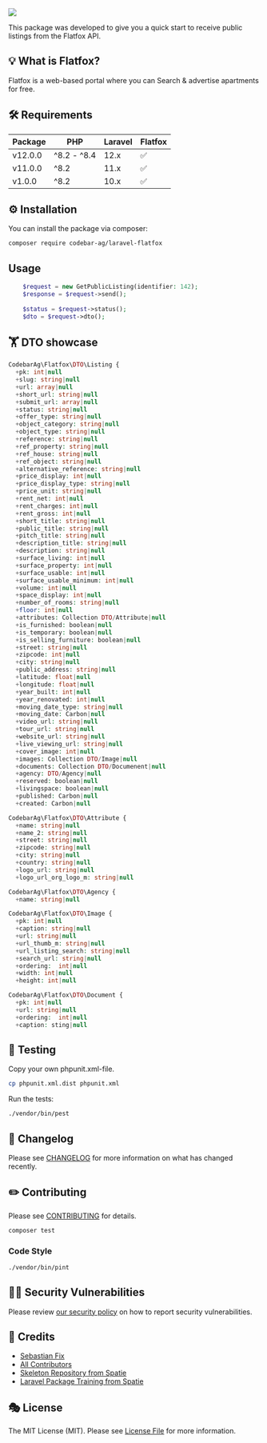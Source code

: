 <img src="https://banners.beyondco.de/Laravel%20Flatfox.png?theme=light&packageManager=composer+require&packageName=codebar-ag%2Flaravel-flatfox&pattern=circuitBoard&style=style_2&description=A+Laravel+Flatfox+integration+to+receive+public+listings.&md=1&showWatermark=1&fontSize=150px&images=home&widths=500&heights=500">

This package was developed to give you a quick start to receive public listings from the Flatfox API.

## 💡 What is Flatfox?

Flatfox is a web-based portal where you can Search & advertise apartments for free.

## 🛠 Requirements

| Package 	 | PHP 	       | Laravel 	 | Flatfox 	 |
|-----------|-------------|-----------|-----------|
| v12.0.0   | ^8.2 - ^8.4 | 12.x      | ✅         |
| v11.0.0   | ^8.2        | 11.x      | ✅         |
| v1.0.0    | ^8.2        | 10.x      | ✅         |

## ⚙️ Installation

You can install the package via composer:

```bash
composer require codebar-ag/laravel-flatfox
```

## Usage

```php
    $request = new GetPublicListing(identifier: 142);
    $response = $request->send();
    
    $status = $request->status();
    $dto = $request->dto(); 

```

## 🏋️ DTO showcase

```php
CodebarAg\Flatfox\DTO\Listing {
  +pk: int|null
  +slug: string|null
  +url: array|null
  +short_url: string|null
  +submit_url: array|null
  +status: string|null
  +offer_type: string|null
  +object_category: string|null
  +object_type: string|null
  +reference: string|null
  +ref_property: string|null
  +ref_house: string|null
  +ref_object: string|null
  +alternative_reference: string|null
  +price_display: int|null
  +price_display_type: string|null
  +price_unit: string|null
  +rent_net: int|null
  +rent_charges: int|null
  +rent_gross: int|null
  +short_title: string|null
  +public_title: string|null
  +pitch_title: string|null
  +description_title: string|null
  +description: string|null
  +surface_living: int|null
  +surface_property: int|null
  +surface_usable: int|null
  +surface_usable_minimum: int|null
  +volume: int|null
  +space_display: int|null
  +number_of_rooms: string|null
  +floor: int|null
  +attributes: Collection DTO/Attribute|null
  +is_furnished: boolean|null
  +is_temporary: boolean|null
  +is_selling_furniture: boolean|null
  +street: string|null
  +zipcode: int|null
  +city: string|null
  +public_address: string|null
  +latitude: float|null
  +longitude: float|null
  +year_built: int|null
  +year_renovated: int|null
  +moving_date_type: string|null
  +moving_date: Carbon|null
  +video_url: string|null
  +tour_url: string|null
  +website_url: string|null
  +live_viewing_url: string|null
  +cover_image: int|null
  +images: Collection DTO/Image|null
  +documents: Collection DTO/Documenent|null
  +agency: DTO/Agency|null
  +reserved: boolean|null
  +livingspace: boolean|null
  +published: Carbon|null
  +created: Carbon|null
```

```php
CodebarAg\Flatfox\DTO\Attribute {
  +name: string|null
  +name_2: string|null
  +street: string|null
  +zipcode: string|null
  +city: string|null
  +country: string|null
  +logo_url: string|null
  +logo_url_org_logo_m: string|null
```

```php
CodebarAg\Flatfox\DTO\Agency {
  +name: string|null
```

```php
CodebarAg\Flatfox\DTO\Image {
  +pk: int|null
  +caption: string|null
  +url: string|null
  +url_thumb_m: string|null
  +url_listing_search: string|null
  +search_url: string|null
  +ordering:  int|null
  +width: int|null
  +height: int|null
```

```php
CodebarAg\Flatfox\DTO\Document {
  +pk: int|null
  +url: string|null
  +ordering:  int|null
  +caption: sting|null
```

## 🚧 Testing

Copy your own phpunit.xml-file.

```bash
cp phpunit.xml.dist phpunit.xml
```

Run the tests:

```bash
./vendor/bin/pest
```

## 📝 Changelog

Please see [CHANGELOG](CHANGELOG.md) for more information on what has changed recently.

## ✏️ Contributing

Please see [CONTRIBUTING](.github/CONTRIBUTING.md) for details.

```bash
composer test
```

### Code Style

```bash
./vendor/bin/pint
```

## 🧑‍💻 Security Vulnerabilities

Please review [our security policy](.github/SECURITY.md) on how to report security vulnerabilities.

## 🙏 Credits

- [Sebastian Fix](https://github.com/StanBarrows)
- [All Contributors](../../contributors)
- [Skeleton Repository from Spatie](https://github.com/spatie/package-skeleton-laravel)
- [Laravel Package Training from Spatie](https://spatie.be/videos/laravel-package-training)

## 🎭 License

The MIT License (MIT). Please see [License File](LICENSE.md) for more information.
